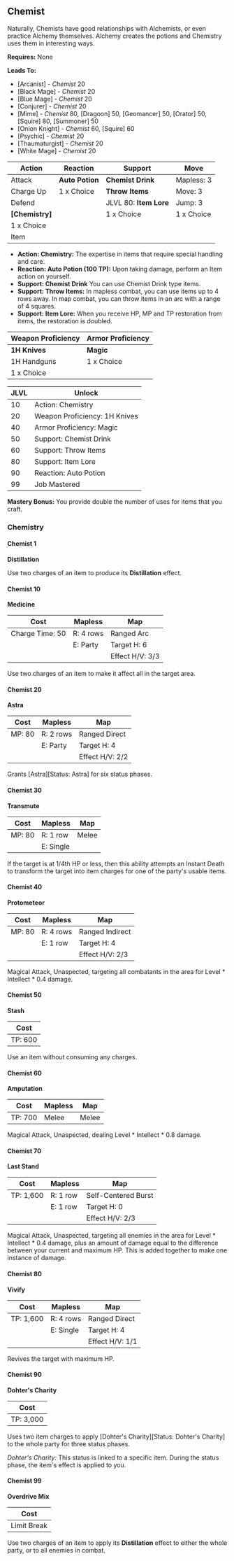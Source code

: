 ## Chemist

Naturally, Chemists have good relationships with Alchemists, or even practice Alchemy themselves. Alchemy creates the potions and Chemistry uses them in interesting ways.

**Requires:** None

**Leads To:**

- [Arcanist] - _Chemist_ 20
- [Black Mage] - _Chemist_ 20
- [Blue Mage] - _Chemist_ 20
- [Conjurer] - _Chemist_ 20
- [Mime] - _Chemist_ 80, [Dragoon] 50, [Geomancer] 50, [Orator] 50, [Squire] 80, [Summoner] 50
- [Onion Knight] - _Chemist_ 60, [Squire] 60
- [Psychic] - _Chemist_ 20
- [Thaumaturgist] - _Chemist_ 20
- [White Mage] - _Chemist_ 20

| Action    | Reaction           | Support                | Move |
| ---       | ---                | ---                    | ---  |
| Attack    | **Auto Potion**    | **Chemist Drink**      | Mapless: 3
| Charge Up | 1 x Choice         | **Throw Items**        | Move: 3
| Defend    |                    | JLVL 80: **Item Lore** | Jump: 3
| **[Chemistry]** |              | 1 x Choice             | 1 x Choice
| 1 x Choice |                   |                        |
| Item      |                    |                        |

- **Action: Chemistry:** The expertise in items that require special handling and care.
- **Reaction: Auto Potion (100 TP):** Upon taking damage, perform an Item action on yourself.
- **Support: Chemist Drink** You can use Chemist Drink type items.
- **Support: Throw Items:** In mapless combat, you can use items up to 4 rows away. In map combat, you can throw items in an arc with a range of 4 squares.
- **Support: Item Lore:** When you receive HP, MP and TP restoration from items, the restoration is doubled.

| Weapon Proficiency | Armor Proficiency |
| ---                | ---               |
| **1H Knives**      | **Magic**
| 1H Handguns        | 1 x Choice
| 1 x Choice

| JLVL | Unlock |
| ---  | ---    |
| 10 | Action: Chemistry
| 20 | Weapon Proficiency: 1H Knives
| 40 | Armor Proficiency: Magic
| 50 | Support: Chemist Drink
| 60 | Support: Throw Items
| 80 | Support: Item Lore
| 90 | Reaction: Auto Potion
| 99 | Job Mastered

**Mastery Bonus:** You provide double the number of uses for items that you craft.

### Chemistry

#### Chemist 1

**Distillation**

Use two charges of an item to produce its **Distillation** effect.

#### Chemist 10

**Medicine**

| Cost            | Mapless   | Map |
| ---             | ---       | --- |
| Charge Time: 50 | R: 4 rows | Ranged Arc
|                 | E: Party  | Target H: 6
|                 |           | Effect H/V: 3/3

Use two charges of an item to make it affect all in the target area.

#### Chemist 20

**Astra**

| Cost   | Mapless   | Map |
| ---    | ---       | --- |
| MP: 80 | R: 2 rows | Ranged Direct
|        | E: Party  | Target H: 4
|        |           | Effect H/V: 2/2

Grants [Astra][Status: Astra] for six status phases.

#### Chemist 30

**Transmute**

| Cost   | Mapless   | Map |
| ---    | ---       | --- |
| MP: 80 | R: 1 row  | Melee
|        | E: Single |

If the target is at 1/4th HP or less, then this ability attempts an Instant Death to transform the target into item charges for one of the party's usable items.

#### Chemist 40

**Protometeor**

| Cost   | Mapless   | Map |
| ---    | ---       | --- |
| MP: 80 | R: 4 rows | Ranged Indirect
|        | E: 1 row  | Target H: 4
|        |           | Effect H/V: 2/3

Magical Attack, Unaspected, targeting all combatants in the area for Level * Intellect * 0.4 damage.

#### Chemist 50

**Stash**

| Cost    |
| ---     |
| TP: 600 |

Use an item without consuming any charges.

#### Chemist 60

**Amputation**

| Cost    | Mapless | Map |
| ---     | ---     | --- |
| TP: 700 | Melee   | Melee

Magical Attack, Unaspected, dealing Level * Intellect * 0.8 damage.

#### Chemist 70

**Last Stand**

| Cost      | Mapless   | Map |
| ---       | ---       | --- |
| TP: 1,600 | R: 1 row  | Self-Centered Burst
|           | E: 1 row  | Target H: 0
|           |           | Effect H/V: 2/3

Magical Attack, Unaspected, targeting all enemies in the area for Level * Intellect * 0.4 damage, plus an amount of damage equal to the difference between your current and maximum HP. This is added together to make one instance of damage.

#### Chemist 80

**Vivify**

| Cost      | Mapless   | Map |
| ---       | ---       | --- |
| TP: 1,600 | R: 4 rows | Ranged Direct
|           | E: Single | Target H: 4
|           |           | Effect H/V: 1/1

Revives the target with maximum HP.

#### Chemist 90

**Dohter's Charity**

| Cost      |
| ---       |
| TP: 3,000 |

Uses two item charges to apply [Dohter's Charity][Status: Dohter's Charity] to the whole party for three status phases.

_Dohter's Charity:_ This status is linked to a specific item. During the status phase, the item's effect is applied to you.

#### Chemist 99

**Overdrive Mix**

| Cost        |
| ---         |
| Limit Break |

Use two charges of an item to apply its **Distillation** effect to either the whole party, or to all enemies in combat.
